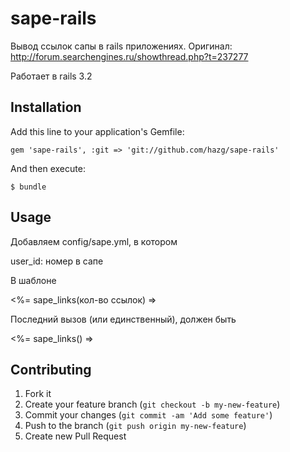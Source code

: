 # sape-rails

Вывод ссылок сапы в rails приложениях.
Оригинал: http://forum.searchengines.ru/showthread.php?t=237277

Работает в rails 3.2


## Installation

Add this line to your application's Gemfile:

    gem 'sape-rails', :git => 'git://github.com/hazg/sape-rails'

And then execute:

    $ bundle

## Usage
  
Добавляем config/sape.yml, в котором

  user_id: номер в сапе

В шаблоне
  
  <%= sape_links(кол-во ссылок) =>

Последний вызов (или единственный), должен быть

  <%= sape_links() =>

## Contributing

1. Fork it
2. Create your feature branch (`git checkout -b my-new-feature`)
3. Commit your changes (`git commit -am 'Add some feature'`)
4. Push to the branch (`git push origin my-new-feature`)
5. Create new Pull Request

